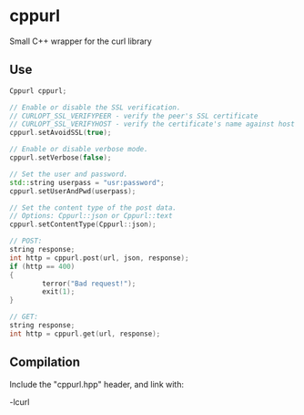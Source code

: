 # cppurl
Small C++ wrapper for the curl library

## Use

```c++
Cppurl cppurl;

// Enable or disable the SSL verification.
// CURLOPT_SSL_VERIFYPEER - verify the peer's SSL certificate 
// CURLOPT_SSL_VERIFYHOST - verify the certificate's name against host
cppurl.setAvoidSSL(true);

// Enable or disable verbose mode.
cppurl.setVerbose(false);

// Set the user and password.
std::string userpass = "usr:password";
cppurl.setUserAndPwd(userpass);

// Set the content type of the post data.
// Options: Cppurl::json or Cppurl::text
cppurl.setContentType(Cppurl::json);

// POST:
string response;
int http = cppurl.post(url, json, response);
if (http == 400)
{
        terror("Bad request!");
        exit(1);
}

// GET:
string response;
int http = cppurl.get(url, response);

```

## Compilation

Include the "cppurl.hpp" header, and link with:

-lcurl
